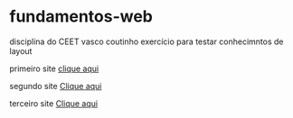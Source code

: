 # fundamentos-web
disciplina do CEET vasco coutinho
exercício para testar conhecimntos de layout

primeiro site [clique aqui](https://luisarturrangel.github.io/fundamentos-web/primeiro/index.html "primeiro site")

segundo site [Clique aqui](https://luisarturrangel.github.io/fundamentos-web/segundo/index.html "segundo site")

terceiro site [Clique aqui](https://luisarturrangel.github.io/fundamentos-web/terceiro/index.html "terceiro site")
